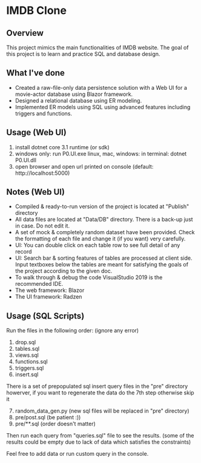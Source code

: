 # IMDB Clone

## Overview

This project mimics the main functionalities of IMDB website. The goal of this project is to learn and practice SQL and database design.

## What I've done

- Created a raw-file-only data persistence solution with a Web UI for a movie-actor database using Blazor framework.
- Designed a relational database using ER modeling.
- Implemented ER models using SQL using advanced features including triggers and functions.

## Usage (Web UI)

1. install dotnet core 3.1 runtime (or sdk)
2. windows only: run P0.UI.exe
   linux, mac, windows:
       in terminal: dotnet P0.UI.dll
3. open browser and open url printed on console (default: http://localhost:5000)

## Notes (Web UI)

- Compiled & ready-to-run version of the project is located at "Publish" directory
- All data files are located at "Data/DB" directory. There is a back-up just in case. Do not edit it.
- A set of mock & completely random dataset have been provided. Check the formatting of each file and change it (if you want) very carefully.
- UI: You can double click on each table row to see full detail of any record
- UI: Search bar & sorting features of tables are processed at client side. Input textboxes below the tables are meant for satisfying the     goals of the project according to the given doc.
- To walk through & debug the code VisualStudio 2019 is the recommended IDE.
- The web framework: Blazor
- The UI framework: Radzen

## Usage (SQL Scripts)

Run the files in the following order: (ignore any error)

1. drop.sql
2. tables.sql
3. views.sql
4. functions.sql
5. triggers.sql
6. insert.sql

There is a set of prepopulated sql insert query files in the "pre" directory
howerver, if you want to regenerate the data do the 7th step otherwise skip it

7. random_data_gen.py (new sql files will be replaced in "pre" directory)
8. pre/post.sql (be patient :))
9. pre/**.sql (order doesn't matter)

Then run each query from "queries.sql" file to see the results.
(some of the results could be empty due to lack of data which satisfies the constraints)

Feel free to add data or run custom query in the console.
  
